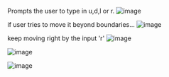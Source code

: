 Prompts the user to type in u,d,l or r.
![image](https://github.com/rolf778-learn/Find-the-Hat/assets/161300283/53a7065b-5816-4f1b-ac29-da5ebe99b409)

if user tries to move it beyond boundaries...
![image](https://github.com/rolf778-learn/Find-the-Hat/assets/161300283/7d0fc2fd-5b62-423b-8d31-9d9c6645981a)

keep moving right by the input 'r' 
![image](https://github.com/rolf778-learn/Find-the-Hat/assets/161300283/8382073e-a1dd-4b11-a660-11a6b2dea6b1)
 
![image](https://github.com/rolf778-learn/Find-the-Hat/assets/161300283/7844592e-ffa6-49a5-b44b-899b42bf75c7)

![image](https://github.com/rolf778-learn/Find-the-Hat/assets/161300283/9834ca41-4429-44f9-aeee-3fbb9a6bf884)
